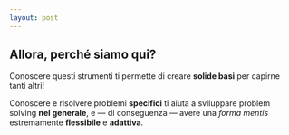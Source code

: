 ```yaml
---
layout: post
---
```


## Allora, perché siamo qui?

Conoscere questi strumenti ti permette di creare **solide basi** per capirne tanti altri!

Conoscere e risolvere problemi **specifici** ti aiuta a sviluppare problem solving **nel generale**, e — di conseguenza — avere una *forma mentis* estremamente **flessibile** e **adattiva**.